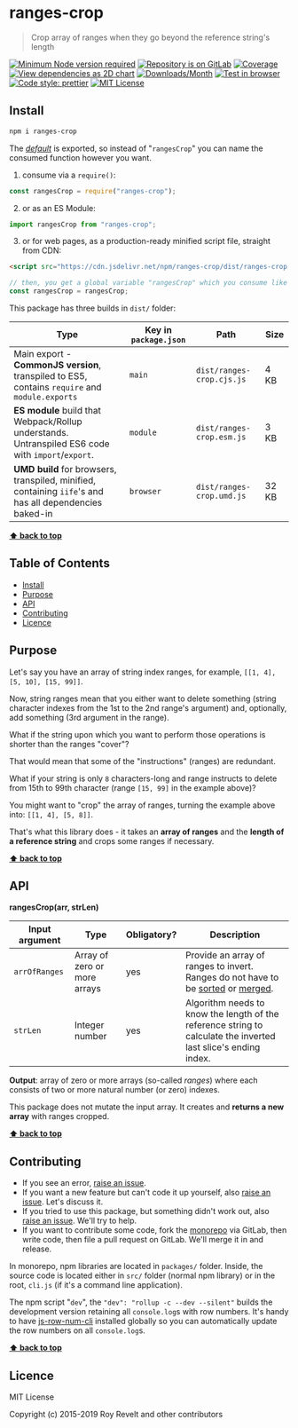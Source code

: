 # ranges-crop

> Crop array of ranges when they go beyond the reference string's length

[![Minimum Node version required][node-img]][node-url]
[![Repository is on GitLab][gitlab-img]][gitlab-url]
[![Coverage][cov-img]][cov-url]
[![View dependencies as 2D chart][deps2d-img]][deps2d-url]
[![Downloads/Month][downloads-img]][downloads-url]
[![Test in browser][runkit-img]][runkit-url]
[![Code style: prettier][prettier-img]][prettier-url]
[![MIT License][license-img]][license-url]

## Install

```bash
npm i ranges-crop
```

The [_default_](https://exploringjs.com/es6/ch_modules.html#_default-exports-one-per-module) is exported, so instead of "`rangesCrop`" you can name the consumed function however you want.

1. consume via a `require()`:

```js
const rangesCrop = require("ranges-crop");
```

2. or as an ES Module:

```js
import rangesCrop from "ranges-crop";
```

3. or for web pages, as a production-ready minified script file, straight from CDN:

```html
<script src="https://cdn.jsdelivr.net/npm/ranges-crop/dist/ranges-crop.umd.js"></script>
```

```js
// then, you get a global variable "rangesCrop" which you consume like this:
const rangesCrop = rangesCrop;
```

This package has three builds in `dist/` folder:

| Type                                                                                                    | Key in `package.json` | Path                      | Size  |
| ------------------------------------------------------------------------------------------------------- | --------------------- | ------------------------- | ----- |
| Main export - **CommonJS version**, transpiled to ES5, contains `require` and `module.exports`          | `main`                | `dist/ranges-crop.cjs.js` | 4 KB  |
| **ES module** build that Webpack/Rollup understands. Untranspiled ES6 code with `import`/`export`.      | `module`              | `dist/ranges-crop.esm.js` | 3 KB  |
| **UMD build** for browsers, transpiled, minified, containing `iife`'s and has all dependencies baked-in | `browser`             | `dist/ranges-crop.umd.js` | 32 KB |

**[⬆ back to top](#)**

## Table of Contents

- [Install](#install)
- [Purpose](#purpose)
- [API](#api)
- [Contributing](#contributing)
- [Licence](#licence)

## Purpose

Let's say you have an array of string index ranges, for example, `[[1, 4], [5, 10], [15, 99]]`.

Now, string ranges mean that you either want to delete something (string character indexes from the 1st to the 2nd range's argument) and, optionally, add something (3rd argument in the range).

What if the string upon which you want to perform those operations is shorter than the ranges "cover"?

That would mean that some of the "instructions" (ranges) are redundant.

What if your string is only `8` characters-long and range instructs to delete from 15th to 99th character (range `[15, 99]` in the example above)?

You might want to "crop" the array of ranges, turning the example above into: `[[1, 4], [5, 8]]`.

That's what this library does - it takes an **array of ranges** and the **length of a reference string** and crops some ranges if necessary.

**[⬆ back to top](#)**

## API

**rangesCrop(arr, strLen)**

| Input argument | Type                         | Obligatory? | Description                                                                                                                                                                                                                 |
| -------------- | ---------------------------- | ----------- | --------------------------------------------------------------------------------------------------------------------------------------------------------------------------------------------------------------------------- |
| `arrOfRanges`  | Array of zero or more arrays | yes         | Provide an array of ranges to invert. Ranges do not have to be [sorted](https://gitlab.com/codsen/codsen/tree/master/packages/ranges-sort) or [merged](https://gitlab.com/codsen/codsen/tree/master/packages/ranges-merge). |
| `strLen`       | Integer number               | yes         | Algorithm needs to know the length of the reference string to calculate the inverted last slice's ending index.                                                                                                             |

**Output**: array of zero or more arrays (so-called _ranges_) where each consists of two or more natural number (or zero) indexes.

This package does not mutate the input array. It creates and **returns a new array** with ranges cropped.

**[⬆ back to top](#)**

## Contributing

- If you see an error, [raise an issue](<https://gitlab.com/codsen/codsen/issues/new?issue[title]=ranges-crop%20package%20-%20put%20title%20here&issue[description]=**Which%20package%20is%20this%20issue%20for**%3A%20%0Aranges-crop%0A%0A**Describe%20the%20issue%20(if%20necessary)**%3A%20%0A%0A%0A%2Fassign%20%40revelt>).
- If you want a new feature but can't code it up yourself, also [raise an issue](<https://gitlab.com/codsen/codsen/issues/new?issue[title]=ranges-crop%20package%20-%20put%20title%20here&issue[description]=**Which%20package%20is%20this%20issue%20for**%3A%20%0Aranges-crop%0A%0A**Describe%20the%20issue%20(if%20necessary)**%3A%20%0A%0A%0A%2Fassign%20%40revelt>). Let's discuss it.
- If you tried to use this package, but something didn't work out, also [raise an issue](<https://gitlab.com/codsen/codsen/issues/new?issue[title]=ranges-crop%20package%20-%20put%20title%20here&issue[description]=**Which%20package%20is%20this%20issue%20for**%3A%20%0Aranges-crop%0A%0A**Describe%20the%20issue%20(if%20necessary)**%3A%20%0A%0A%0A%2Fassign%20%40revelt>). We'll try to help.
- If you want to contribute some code, fork the [monorepo](https://gitlab.com/codsen/codsen/) via GitLab, then write code, then file a pull request on GitLab. We'll merge it in and release.

In monorepo, npm libraries are located in `packages/` folder. Inside, the source code is located either in `src/` folder (normal npm library) or in the root, `cli.js` (if it's a command line application).

The npm script "`dev`", the `"dev": "rollup -c --dev --silent"` builds the development version retaining all `console.log`s with row numbers. It's handy to have [js-row-num-cli](https://www.npmjs.com/package/js-row-num-cli) installed globally so you can automatically update the row numbers on all `console.log`s.

**[⬆ back to top](#)**

## Licence

MIT License

Copyright (c) 2015-2019 Roy Revelt and other contributors

[node-img]: https://img.shields.io/node/v/ranges-crop.svg?style=flat-square&label=works%20on%20node
[node-url]: https://www.npmjs.com/package/ranges-crop
[gitlab-img]: https://img.shields.io/badge/repo-on%20GitLab-brightgreen.svg?style=flat-square
[gitlab-url]: https://gitlab.com/codsen/codsen/tree/master/packages/ranges-crop
[cov-img]: https://img.shields.io/badge/coverage-100%25-brightgreen.svg?style=flat-square
[cov-url]: https://gitlab.com/codsen/codsen/tree/master/packages/ranges-crop
[deps2d-img]: https://img.shields.io/badge/deps%20in%202D-see_here-08f0fd.svg?style=flat-square
[deps2d-url]: http://npm.anvaka.com/#/view/2d/ranges-crop
[downloads-img]: https://img.shields.io/npm/dm/ranges-crop.svg?style=flat-square
[downloads-url]: https://npmcharts.com/compare/ranges-crop
[runkit-img]: https://img.shields.io/badge/runkit-test_in_browser-a853ff.svg?style=flat-square
[runkit-url]: https://npm.runkit.com/ranges-crop
[prettier-img]: https://img.shields.io/badge/code_style-prettier-ff69b4.svg?style=flat-square
[prettier-url]: https://prettier.io
[license-img]: https://img.shields.io/badge/licence-MIT-51c838.svg?style=flat-square
[license-url]: https://gitlab.com/codsen/codsen/blob/master/LICENSE
